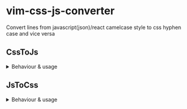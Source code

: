 # vim-css-js-converter

Convert lines from javascript(json)/react camelcase style to css hyphen case and vice versa

## CssToJs

<details>
<summary>Behaviour & usage</summary>

### Behaviour

convert css hyphen case to camel case, replaces semicolon with comma. **Note that this assumes 1
`property: value` pair per line.**

Before
```
background-color: #fffff;
```
After
```
backgroundColor: '#fffff',
```
---

### Usage

#### In command mode

```
:CssToJs
```

converts the line under your cursor

#### In visual mode

For multiple lines

```
:'<,'>CssToJS
```

Note that `:'<,'>` refers to the currently-selected region, and will automatically come up when you're in visual mode and press `:`.

</details>

## JsToCss

<details>
<summary>Behaviour & usage</summary>

### Behaviour

convert camel case to hyphencase, replaces comma with semicolon and removes quotes. **Note that this
assumes 1 `property: value` pair per line.**

Before
```
backgroundColor: '#fffff';
```
After
```
background-color: #fffff;
```
---

### Usage

#### In command mode

```
:JsToCss
```

converts the line under your cursor

#### In visual mode

For multiple lines

```
:'<,'>JsToCss
```

Note that `:'<,'>` refers to the currently-selected region, and will automatically come up when you're in visual mode and press `:`.

</details>
